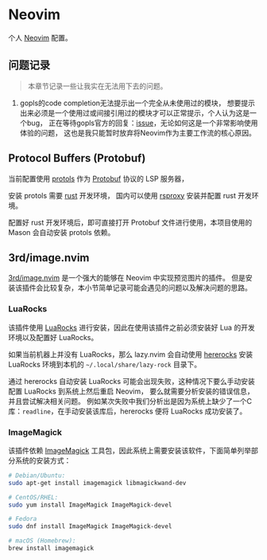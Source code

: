 # Neovim

个人 [Neovim](https://github.com/neovim/neovim) 配置。

## 问题记录

> 本章节记录一些让我实在无法用下去的问题。

1. gopls的code completion无法提示出一个完全从未使用过的模块，
想要提示出来必须是一个使用过或间接引用过的模块才可以正常提示，个人认为这是一个bug，
正在等待gopls官方的回复：[issue](https://github.com/golang/go/issues/71462)，无论如何这是一个非常影响使用体验的问题，
这也是我只能暂时放弃将Neovim作为主要工作流的核心原因。

## Protocol Buffers (Protobuf)

当前配置使用 [protols](https://github.com/coder3101/protols) 作为
[Protobuf](https://protobuf.dev/) 协议的 LSP 服务器，

安装 protols 需要 [rust](https://www.rust-lang.org/) 开发环境，
国内可以使用 [rsproxy](https://rsproxy.cn) 安装并配置 rust 开发环境。

配置好 rust 开发环境后，即可直接打开 Protobuf 文件进行使用，本项目使用的 Mason 会自动安装 protols 依赖。

## 3rd/image.nvim

[3rd/image.nvim](https://github.com/3rd/image.nvima) 是一个强大的能够在 Neovim 中实现预览图片的插件。
但是安装该插件会比较复杂，本小节简单记录可能会遇见的问题以及解决问题的思路。

### LuaRocks

该插件使用 [LuaRocks](https://luarocks.org/) 进行安装，因此在使用该插件之前必须安装好 Lua 的开发环境以及配置好 LuaRocks。

如果当前机器上并没有 LuaRocks，那么 lazy.nvim 会自动使用 [hererocks](https://github.com/mpeterv/hererocks) 安装 
LuaRocks 环境到本机的 `~/.local/share/lazy-rock` 目录下。

通过 hererocks 自动安装 LuaRocks 可能会出现失败，这种情况下要么手动安装配置 LuaRocks 到系统上然后重启 Neovim，
要么就需要分析安装的错误信息，并且尝试解决相关问题。
例如某次失败中我们分析出是因为系统上缺少了一个C库：`readline`，在手动安装该库后，hererocks 便将 LuaRocks 成功安装了。

### ImageMagick

该插件依赖 [ImageMagick](https://imagemagick.org/) 工具包，因此系统上需要安装该软件，下面简单列举部分系统的安装方式：

```bash
# Debian/Ubuntu:
sudo apt-get install imagemagick libmagickwand-dev

# CentOS/RHEL:
sudo yum install ImageMagick ImageMagick-devel

# Fedora
sudo dnf install ImageMagick ImageMagick-devel

# macOS (Homebrew):
brew install imagemagick
```
